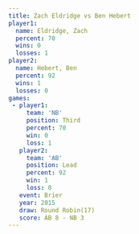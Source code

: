 ```yaml
---
title: Zach Eldridge vs Ben Hebert
player1:              
  name: Eldridge, Zach
  percent: 70         
  wins: 0             
  losses: 1           
player2:              
  name: Hebert, Ben   
  percent: 92         
  wins: 1             
  losses: 0           
games:
 - player1:         
     team: 'NB'     
     position: Third
     percent: 70    
     win: 0         
     loss: 1        
   player2:        
     team: 'AB'    
     position: Lead
     percent: 92   
     win: 1        
     loss: 0       
   event: Brier         
   year: 2015           
   draw: Round Robin(17)
   score: AB 8 - NB 3   
---
```

